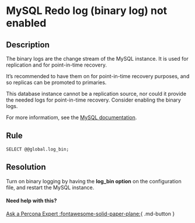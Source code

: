 # MySQL Redo log (binary log) not enabled

## Description
The binary logs are the change stream of the MySQL instance. It is used for replication and for point-in-time recovery. 

It’s recommended to have them on for point-in-time recovery purposes, and so replicas can be promoted to primaries. 

This database instance cannot be a replication source, nor could it provide the needed logs for point-in-time recovery. Consider enabling the binary logs.

For more informatiom, see the [MySQL documentation](https://dev.mysql.com/doc/refman/8.0/en/binary-log.html).


## Rule
`SELECT @@global.log_bin;`


## Resolution
Turn on binary logging by having the **log_bin option** on the configuration file, and restart the MySQL instance. 

#### Need help with this?

[Ask a Percona Expert :fontawesome-solid-paper-plane:](https://www.percona.com/about-percona/contact){ .md-button }